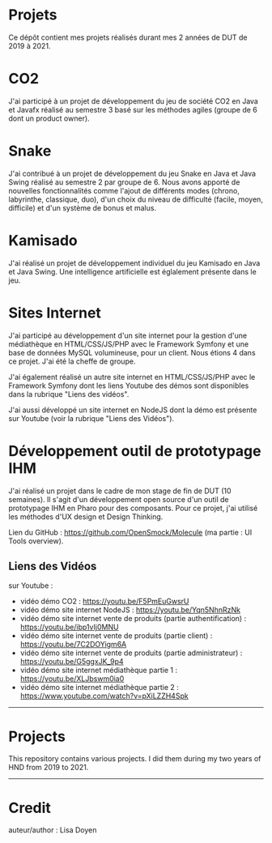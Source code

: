 # Projets

Ce dépôt contient mes projets réalisés durant mes 2 années de DUT de 2019 à 2021.

# CO2
J'ai participé à un projet de développement du jeu de société CO2 en Java et Javafx réalisé au semestre 3 basé sur les méthodes agiles (groupe de 6 dont un product owner).

# Snake
J'ai contribué à un projet de développement du jeu Snake en Java et Java Swing réalisé au semestre 2 par groupe de 6. Nous avons apporté de nouvelles fonctionnalités comme l'ajout de différents modes (chrono, labyrinthe, classique, duo), d'un choix du niveau de difficulté (facile, moyen, difficile) et d'un système de bonus et malus.

# Kamisado 
J'ai réalisé un projet de développement individuel du jeu Kamisado en Java et Java Swing. Une intelligence artificielle est églalement présente dans le jeu.

# Sites Internet
J'ai participé au développement d'un site internet pour la gestion d'une médiathèque en HTML/CSS/JS/PHP avec le Framework Symfony et une base de données MySQL volumineuse, pour un client. Nous étions 4 dans ce projet. J'ai été la cheffe de groupe.

J'ai également réalisé un autre site internet en HTML/CSS/JS/PHP avec le Framework Symfony dont les liens Youtube des démos sont disponibles dans la rubrique "Liens des vidéos".

J'ai aussi développé un site internet en NodeJS dont la démo est présente sur Youtube (voir la rubrique "Liens des Vidéos").

# Développement outil de prototypage IHM
J'ai réalisé un projet dans le cadre de mon stage de fin de DUT (10 semaines). Il s'agit d'un développement open source d'un outil de prototypage IHM en Pharo pour des composants. Pour ce projet, j'ai utilisé les méthodes d'UX design et Design Thinking.

Lien du GitHub : https://github.com/OpenSmock/Molecule (ma partie : UI Tools overview).

## Liens des Vidéos
sur Youtube :
- vidéo démo CO2 : https://youtu.be/F5PmEuGwsrU
- vidéo démo site internet NodeJS : https://youtu.be/Yqn5NhnRzNk
- vidéo démo site internet vente de produits (partie authentification) : https://youtu.be/ibp1vIj0MNU
- vidéo démo site internet vente de produits (partie client) : https://youtu.be/7C2DOYigm6A
- vidéo démo site internet vente de produits (partie administrateur) : https://youtu.be/G5ggxJK_9p4
- vidéo démo site internet médiathèque partie 1 : https://youtu.be/XLJbswm0ia0
- vidéo démo site internet médiathèque partie 2 : https://www.youtube.com/watch?v=pXiLZZH4Spk


---

# Projects

This repository contains various projects. I did them during my two years of HND from 2019 to 2021. 

---

# Credit

auteur/author : Lisa Doyen
